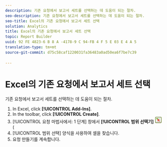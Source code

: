 ```yaml
---
description: 기존 요청에서 보고서 세트를 선택하는 데 도움이 되는 절차.
seo-description: 기존 요청에서 보고서 세트를 선택하는 데 도움이 되는 절차.
seo-title: Excel의 기존 요청에서 보고서 세트 선택
solution: Analytics
title: Excel의 기존 요청에서 보고서 세트 선택
topic: Report Builder
uuid: 92 FE 4823-6 B 8 A -4178-9 C 94-FB 4 F 5 E 03 E 4 A 5
translation-type: tm+mt
source-git-commit: d75c58caf1220031fa36483a0ad50ea6f7be7c39

---
```



# Excel의 기존 요청에서 보고서 세트 선택

기존 요청에서 보고서 세트를 선택하는 데 도움이 되는 절차.

1. In Excel, click **[!UICONTROL Add-Ins]**.
1. In the toolbar, click **[!UICONTROL Create]**.
1. [!UICONTROL 요청 마법사에서: 1 단계] 창에서 **[!UICONTROL 범위 선택기]** ![](assets/select_cell_icon.png)(
1. [!UICONTROL 범위 선택] 양식을 사용하여 셀을 찾습니다.
1. 요청 만들기를 계속합니다.
